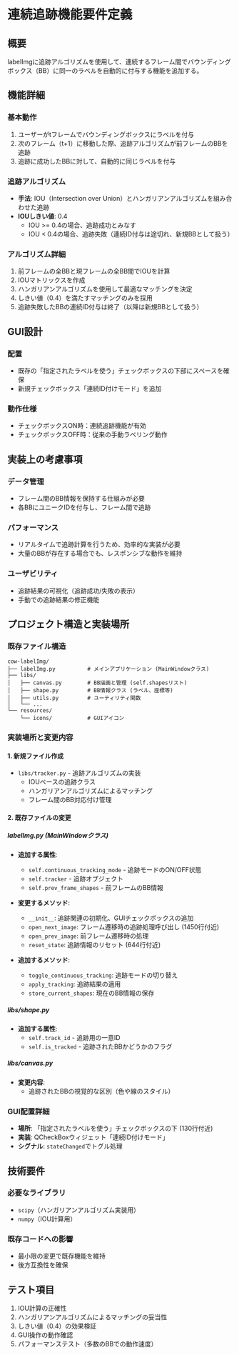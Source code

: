 # 連続追跡機能要件定義

## 概要
labelImgに追跡アルゴリズムを使用して、連続するフレーム間でバウンディングボックス（BB）に同一のラベルを自動的に付与する機能を追加する。

## 機能詳細

### 基本動作
1. ユーザーがtフレームでバウンディングボックスにラベルを付与
2. 次のフレーム（t+1）に移動した際、追跡アルゴリズムが前フレームのBBを追跡
3. 追跡に成功したBBに対して、自動的に同じラベルを付与

### 追跡アルゴリズム
- **手法**: IOU（Intersection over Union）とハンガリアンアルゴリズムを組み合わせた追跡
- **IOUしきい値**: 0.4
  - IOU >= 0.4の場合、追跡成功とみなす
  - IOU < 0.4の場合、追跡失敗（連続ID付与は途切れ、新規BBとして扱う）

### アルゴリズム詳細
1. 前フレームの全BBと現フレームの全BB間でIOUを計算
2. IOUマトリックスを作成
3. ハンガリアンアルゴリズムを使用して最適なマッチングを決定
4. しきい値（0.4）を満たすマッチングのみを採用
5. 追跡失敗したBBの連続ID付与は終了（以降は新規BBとして扱う）

## GUI設計

### 配置
- 既存の「指定されたラベルを使う」チェックボックスの下部にスペースを確保
- 新規チェックボックス「連続ID付けモード」を追加

### 動作仕様
- チェックボックスON時：連続追跡機能が有効
- チェックボックスOFF時：従来の手動ラベリング動作

## 実装上の考慮事項

### データ管理
- フレーム間のBB情報を保持する仕組みが必要
- 各BBにユニークIDを付与し、フレーム間で追跡

### パフォーマンス
- リアルタイムで追跡計算を行うため、効率的な実装が必要
- 大量のBBが存在する場合でも、レスポンシブな動作を維持

### ユーザビリティ
- 追跡結果の可視化（追跡成功/失敗の表示）
- 手動での追跡結果の修正機能

## プロジェクト構造と実装場所

### 既存ファイル構造
```
cow-labelImg/
├── labelImg.py          # メインアプリケーション (MainWindowクラス)
├── libs/
│   ├── canvas.py        # BB描画と管理 (self.shapesリスト)
│   ├── shape.py         # BB情報クラス (ラベル、座標等)
│   ├── utils.py         # ユーティリティ関数
│   └── ...
└── resources/
    └── icons/           # GUIアイコン
```

### 実装場所と変更内容

#### 1. 新規ファイル作成
- `libs/tracker.py` - 追跡アルゴリズムの実装
  - IOUベースの追跡クラス
  - ハンガリアンアルゴリズムによるマッチング
  - フレーム間のBB対応付け管理

#### 2. 既存ファイルの変更

##### labelImg.py (MainWindowクラス)
- **追加する属性**:
  - `self.continuous_tracking_mode` - 追跡モードのON/OFF状態
  - `self.tracker` - 追跡オブジェクト
  - `self.prev_frame_shapes` - 前フレームのBB情報

- **変更するメソッド**:
  - `__init__`: 追跡関連の初期化、GUIチェックボックスの追加
  - `open_next_image`: フレーム遷移時の追跡処理呼び出し (1450行付近)
  - `open_prev_image`: 前フレーム遷移時の処理
  - `reset_state`: 追跡情報のリセット (644行付近)

- **追加するメソッド**:
  - `toggle_continuous_tracking`: 追跡モードの切り替え
  - `apply_tracking`: 追跡結果の適用
  - `store_current_shapes`: 現在のBB情報の保存

##### libs/shape.py
- **追加する属性**:
  - `self.track_id` - 追跡用の一意ID
  - `self.is_tracked` - 追跡されたBBかどうかのフラグ

##### libs/canvas.py
- **変更内容**:
  - 追跡されたBBの視覚的な区別（色や線のスタイル）

### GUI配置詳細
- **場所**: 「指定されたラベルを使う」チェックボックスの下 (130行付近)
- **実装**: QCheckBoxウィジェット「連続ID付けモード」
- **シグナル**: `stateChanged`でトグル処理

## 技術要件

### 必要なライブラリ
- `scipy`（ハンガリアンアルゴリズム実装用）
- `numpy`（IOU計算用）

### 既存コードへの影響
- 最小限の変更で既存機能を維持
- 後方互換性を確保

## テスト項目
1. IOU計算の正確性
2. ハンガリアンアルゴリズムによるマッチングの妥当性
3. しきい値（0.4）の効果検証
4. GUI操作の動作確認
5. パフォーマンステスト（多数のBBでの動作速度）